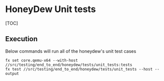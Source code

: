 # HoneyDew Unit tests

[TOC]

## Execution
Below commands will run all of the honeydew's unit test cases
```shell
fx set core.qemu-x64 --with-host //src/testing/end_to_end/honeydew/tests/unit_tests:tests
fx test //src/testing/end_to_end/honeydew/tests/unit_tests --host --output
```
